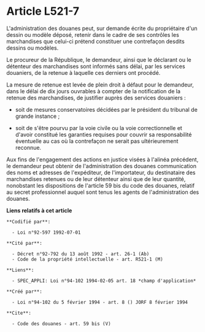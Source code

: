 # Article L521-7

L'administration des douanes peut, sur demande écrite du propriétaire d'un dessin ou modèle déposé, retenir dans le cadre de
ses contrôles les marchandises que celui-ci prétend constituer une contrefaçon desdits dessins ou modèles.

Le procureur de la République, le demandeur, ainsi que le déclarant ou le détenteur des marchandises sont informés sans
délai, par les services douaniers, de la retenue à laquelle ces derniers ont procédé.

La mesure de retenue est levée de plein droit à défaut pour le demandeur, dans le délai de dix jours ouvrables à compter de
la notification de la retenue des marchandises, de justifier auprès des services douaniers :

- soit de mesures conservatoires décidées par le président du tribunal de grande instance ;

- soit de s'être pourvu par la voie civile ou la voie correctionnelle et d'avoir constitué les garanties requises pour
couvrir sa responsabilité éventuelle au cas où la contrefaçon ne serait pas ultérieurement reconnue.

Aux fins de l'engagement des actions en justice visées à l'alinéa précédent, le demandeur peut obtenir de l'administration
des douanes communication des noms et adresses de l'expéditeur, de l'importateur, du destinataire des marchandises retenues
ou de leur détenteur ainsi que de leur quantité, nonobstant les dispositions de l'article 59 bis du code des douanes, relatif
au secret professionnel auquel sont tenus les agents de l'administration des douanes.

**Liens relatifs à cet article**

	**Codifié par**:

	  - Loi n°92-597 1992-07-01

	**Cité par**:

	  - Décret n°92-792 du 13 août 1992 - art. 26-1 (Ab)
	  - Code de la propriété intellectuelle - art. R521-1 (M)

	**Liens**:

	  - SPEC_APPLI: Loi n°94-102 1994-02-05 art. 18 *champ d'application*

	**Créé par**:

	  - Loi n°94-102 du 5 février 1994 - art. 8 () JORF 8 février 1994

	**Cite**:

	  - Code des douanes - art. 59 bis (V)
